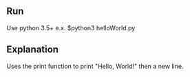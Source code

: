 ## Run
Use python 3.5+
e.x. $python3 helloWorld.py

## Explanation
Uses the print function to print "Hello, World!" then a new line.
